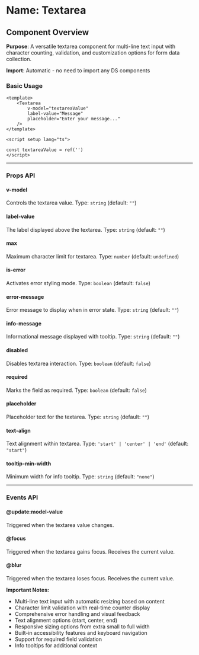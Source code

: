 # Name: Textarea
## Component Overview

**Purpose**: A versatile textarea component for multi-line text input with character counting, validation, and customization options for form data collection.

**Import**: Automatic - no need to import any DS components

### Basic Usage

```vue
<template>
    <Textarea 
        v-model="textareaValue"
        label-value="Message"
        placeholder="Enter your message..."
    />
</template>

<script setup lang="ts">

const textareaValue = ref('')
</script>
```

---

### Props API

#### v-model
Controls the textarea value. Type: `string` (default: `""`)

#### label-value
The label displayed above the textarea. Type: `string` (default: `""`)

#### max
Maximum character limit for textarea. Type: `number` (default: `undefined`)

#### is-error
Activates error styling mode. Type: `boolean` (default: `false`)

#### error-message
Error message to display when in error state. Type: `string` (default: `""`)

#### info-message
Informational message displayed with tooltip. Type: `string` (default: `""`)

#### disabled
Disables textarea interaction. Type: `boolean` (default: `false`)

#### required
Marks the field as required. Type: `boolean` (default: `false`)

#### placeholder
Placeholder text for the textarea. Type: `string` (default: `""`)

#### text-align
Text alignment within textarea. Type: `'start' | 'center' | 'end'` (default: `"start"`)

#### tooltip-min-width
Minimum width for info tooltip. Type: `string` (default: `"none"`)

---

### Events API

#### @update:model-value
Triggered when the textarea value changes.

#### @focus
Triggered when the textarea gains focus. Receives the current value.

#### @blur
Triggered when the textarea loses focus. Receives the current value.

**Important Notes:**
- Multi-line text input with automatic resizing based on content
- Character limit validation with real-time counter display
- Comprehensive error handling and visual feedback
- Text alignment options (start, center, end)
- Responsive sizing options from extra small to full width
- Built-in accessibility features and keyboard navigation
- Support for required field validation
- Info tooltips for additional context
